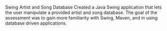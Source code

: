 Swing Artist and Song Database
Created a Java Swing application that lets the user manipulate a provided artist and song database. The goal of the assessment was to gain more familiarity with Swing, Maven, and in using database driven applications.
